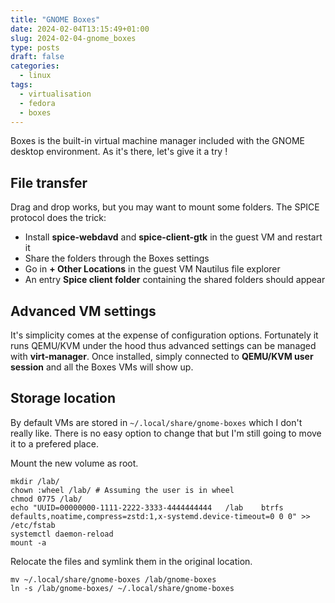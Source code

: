 ```yaml
---
title: "GNOME Boxes"
date: 2024-02-04T13:15:49+01:00
slug: 2024-02-04-gnome_boxes
type: posts
draft: false
categories:
  - linux
tags:
  - virtualisation
  - fedora
  - boxes
---
```

Boxes is the built-in virtual machine manager included with the GNOME desktop environment. As it's there, let's give it a try !

## File transfer
Drag and drop works, but you may want to mount some folders. The SPICE protocol does the trick:
* Install **spice-webdavd** and **spice-client-gtk** in the guest VM and restart it
* Share the folders through the Boxes settings
* Go in **+ Other Locations** in the guest VM Nautilus file explorer
* An entry **Spice client folder** containing the shared folders should appear


## Advanced VM settings
It's simplicity comes at the expense of configuration options. Fortunately it runs QEMU/KVM under the hood thus advanced settings can be managed with **virt-manager**. Once installed, simply connected to **QEMU/KVM user session** and all the Boxes VMs will show up.

## Storage location
By default VMs are stored in `~/.local/share/gnome-boxes` which I don't really like. There is no easy option to change that but I'm still going to move it to a prefered place.

Mount the new volume as root.
```
mkdir /lab/
chown :wheel /lab/ # Assuming the user is in wheel
chmod 0775 /lab/
echo "UUID=00000000-1111-2222-3333-4444444444   /lab    btrfs   defaults,noatime,compress=zstd:1,x-systemd.device-timeout=0 0 0" >> /etc/fstab
systemctl daemon-reload
mount -a
```

Relocate the files and symlink them in the original location.
```
mv ~/.local/share/gnome-boxes /lab/gnome-boxes
ln -s /lab/gnome-boxes/ ~/.local/share/gnome-boxes
```